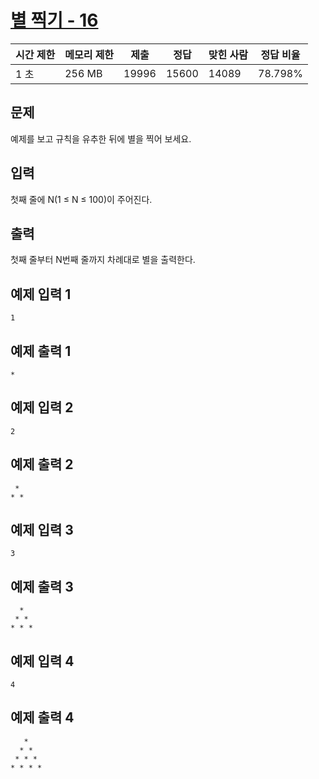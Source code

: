 # [별 찍기 - 16](https://www.acmicpc.net/problem/10991)

| 시간 제한 | 메모리 제한 | 제출 | 정답 | 맞힌 사람 | 정답 비율 |
| --- | --- | --- | --- | --- | --- |
| 1 초 | 256 MB | 19996 | 15600 | 14089 | 78.798% |

## 문제

예제를 보고 규칙을 유추한 뒤에 별을 찍어 보세요.

## 입력

첫째 줄에 N(1 ≤ N ≤ 100)이 주어진다.

## 출력

첫째 줄부터 N번째 줄까지 차례대로 별을 출력한다.

## 예제 입력 1

```
1

```

## 예제 출력 1

```
*

```

## 예제 입력 2

```
2

```

## 예제 출력 2

```
 *
* *
```

## 예제 입력 3

```
3

```

## 예제 출력 3

```
  *
 * *
* * *

```

## 예제 입력 4

```
4

```

## 예제 출력 4

```
   *
  * *
 * * *
* * * *
```
